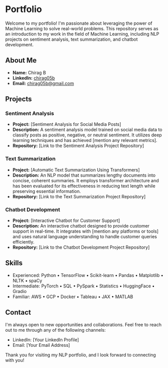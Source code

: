 # Portfolio

Welcome to my portfolio! I'm passionate about leveraging the power of Machine Learning to solve real-world problems. This repository serves as an introduction to my work in the field of Machine Learning, including NLP projects on sentiment analysis, text summarization, and chatbot development.

## About Me

- **Name:** Chirag B
- **LinkedIn:** [chirag05b](https://www.linkedin.com/in/chirag05b/)
- **Email:** chirag05b@gmail.com

## Projects

### Sentiment Analysis

- **Project:** [Sentiment Analysis for Social Media Posts]
- **Description:** A sentiment analysis model trained on social media data to classify posts as positive, negative, or neutral sentiment. It utilizes deep learning techniques and has achieved [mention any relevant metrics].
- **Repository:** [Link to the Sentiment Analysis Project Repository]

### Text Summarization

- **Project:** [Automatic Text Summarization Using Transformers]
- **Description:** An NLP model that summarizes lengthy documents into concise, coherent summaries. It employs transformer architecture and has been evaluated for its effectiveness in reducing text length while preserving essential information.
- **Repository:** [Link to the Text Summarization Project Repository]

### Chatbot Development

- **Project:** [Interactive Chatbot for Customer Support]
- **Description:** An interactive chatbot designed to provide customer support in real-time. It integrates with [mention any platforms or tools] and uses natural language understanding to handle customer queries efficiently.
- **Repository:** [Link to the Chatbot Development Project Repository]

## Skills
- Experienced:
Python • TensorFlow • Scikit-learn • Pandas • Matplotlib • NLTK • spaCy
- Intermediate:
PyTorch • SQL • PySpark • Statistics • HuggingFace • Gradio
- Familiar:
AWS • GCP • Docker • Tableau • JAX • MATLAB

## Contact

I'm always open to new opportunities and collaborations. Feel free to reach out to me through any of the following channels:

- LinkedIn: [Your LinkedIn Profile]
- Email: [Your Email Address]

Thank you for visiting my NLP portfolio, and I look forward to connecting with you!
